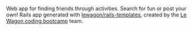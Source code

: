 Web app for finding friends through activities. Search for fun or post your own!
Rails app generated with [lewagon/rails-templates](https://github.com/lewagon/rails-templates), created by the [Le Wagon coding bootcamp](https://www.lewagon.com) team.
